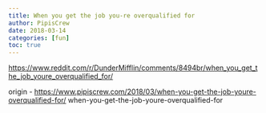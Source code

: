 ```yaml
---
title: When you get the job you-re overqualified for
author: PipisCrew
date: 2018-03-14
categories: [fun]
toc: true
---
```


https://www.reddit.com/r/DunderMifflin/comments/8494br/when_you_get_the_job_youre_overqualified_for/

origin - https://www.pipiscrew.com/2018/03/when-you-get-the-job-youre-overqualified-for/ when-you-get-the-job-youre-overqualified-for